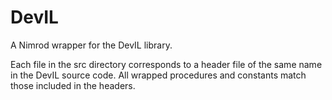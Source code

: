 DevIL
=====

A Nimrod wrapper for the DevIL library.

Each file in the src directory corresponds to a header file of the same name
in the DevIL source code. All wrapped procedures and constants match those
included in the headers.